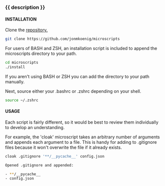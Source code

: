 <h3>{{ description }}</h3>

#### INSTALLATION

Clone the [repository.](https://github.com/jonmkoenig/microscripts)

```sh
git clone https://github.com/jonmkoenig/microscripts
```

For users of BASH and ZSH, an installation script is included to append the microscripts directory to your path.

```sh
cd microscripts
./install
```

If you aren't using BASH or ZSH you can add the directory to your path manually.

Next, source either your .bashrc or .zshrc depending on your shell.

```sh
source ~/.zshrc
```

#### USAGE
Each script is fairly different, so it would be best to review them individually to develop an understanding.

For example, the 'cloak' microscript takes an arbitrary number of arguments and appends each argument to a file. This is handy for adding to .gitignore files because it won't overwrite the file if it already exists.

```sh
cloak .gitignore '**/__pycache__' config.json

Opened .gitignore and appended:

- **/__pycache__  
- config.json
```

